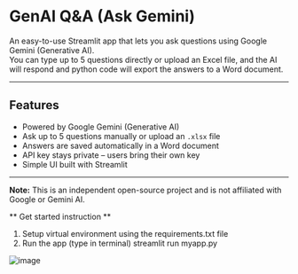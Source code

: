 # GenAI Q&A (Ask Gemini)

An easy-to-use Streamlit app that lets you ask questions using Google Gemini (Generative AI).  
You can type up to 5 questions directly or upload an Excel file, and the AI will respond and python code will export the answers to a Word document.

---

## Features

- Powered by Google Gemini (Generative AI)
- Ask up to 5 questions manually or upload an `.xlsx` file
- Answers are saved automatically in a Word document
- API key stays private – users bring their own key
- Simple UI built with Streamlit

---


**Note:** This is an independent open-source project and is not affiliated with Google or Gemini AI.

** Get started instruction **
1. Setup virtual environment using the requirements.txt file
2. Run the app (type in terminal)
  streamlit run myapp.py


![image](https://github.com/user-attachments/assets/01d1a9bb-5220-4fb4-8195-e5e2b88a4848)
